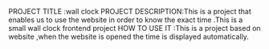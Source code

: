 PROJECT TITLE      :wall clock
PROJECT DESCRIPTION:This is a project that enables us to use the website in order to know the exact time .This is a small wall clock frontend project 
HOW TO USE IT       :This is a project based on website ,when the website is opened the time is displayed automatically.

